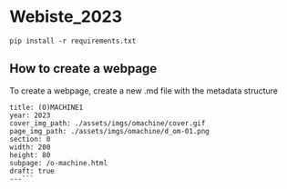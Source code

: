 # Webiste_2023

```pip install -r requirements.txt```

## How to create a webpage

To create a webpage, create a new .md file with the metadata structure

```---
title: (O)MACHINE1
year: 2023
cover_img_path: ./assets/imgs/omachine/cover.gif
page_img_path: ./assets/imgs/omachine/d_om-01.png
section: 0
width: 200
height: 80
subpage: /o-machine.html
draft: true
---```

